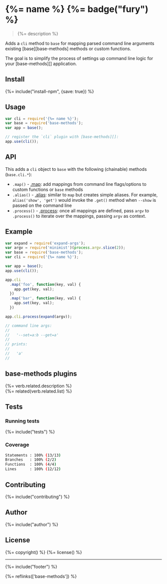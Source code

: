 # {%= name %} {%= badge("fury") %}

> {%= description %}

Adds a `cli` method to `base` for mapping parsed command line arguments existing [base][base-methods] methods or custom functions. 

The goal is to simplify the process of settings up command line logic for your [base-methods][] application.

## Install
{%= include("install-npm", {save: true}) %}

## Usage

```js
var cli = require('{%= name %}');
var base = require('base-methods');
var app = base();

// register the `cli` plugin with [base-methods][]:
app.use(cli());
```

## API

This adds a `cli` object to `base` with the following (chainable) methods (`base.cli.*`):

- `.map()` -  [.map](#map): add mappings from command line flags/options to custom functions or `base` methods 
- `.alias()` -  [.alias](#alias): similar to `map` but creates simple aliases. For example, `alias('show', 'get')` would invoke the `.get()` method when `--show` is passed on the command line
- `.process()` -  [.process](#process): once all mappings are defined, pass `argv` to `.process()` to iterate over the mappings, passing `argv` as context.


## Example

```js
var expand = require('expand-args');
var argv = require('minimist')(process.argv.slice(2));
var base = require('base-methods');
var cli = require('{%= name %}');

var app = base();
app.use(cli());

app.cli
  .map('foo', function(key, val) {
    app.get(key, val);
  })
  .map('bar', function(key, val) {
    app.set(key, val);
  })

app.cli.process(expand(argv));

// command line args:
//   
//   '--set=a:b --get=a'
//   
// prints:
//   
//   'a'
//   
```

## base-methods plugins
{%= verb.related.description %}  
{%= related(verb.related.list) %}  

## Tests

### Running tests
{%= include("tests") %}

### Coverage

```sh
Statements : 100% (13/13)
Branches   : 100% (2/2)
Functions  : 100% (4/4)
Lines      : 100% (12/12)
```

## Contributing
{%= include("contributing") %}

## Author
{%= include("author") %}

## License
{%= copyright() %}
{%= license() %}

***

{%= include("footer") %}

{%= reflinks(['base-methods']) %}
